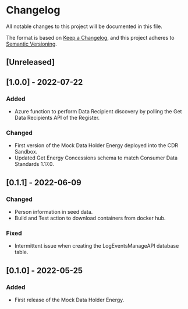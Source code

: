 # Changelog
All notable changes to this project will be documented in this file.

The format is based on [Keep a Changelog](https://keepachangelog.com/en/1.0.0/),
and this project adheres to [Semantic Versioning](https://semver.org/spec/v2.0.0.html).

## [Unreleased]

## [1.0.0] - 2022-07-22
### Added
- Azure function to perform Data Recipient discovery by polling the Get Data Recipients API of the Register.

### Changed
- First version of the Mock Data Holder Energy deployed into the CDR Sandbox.
- Updated Get Energy Concessions schema to match Consumer Data Standards 1.17.0.

## [0.1.1] - 2022-06-09
### Changed
- Person information in seed data.
- Build and Test action to download containers from docker hub.

### Fixed
- Intermittent issue when creating the LogEventsManageAPI database table.

## [0.1.0] - 2022-05-25

### Added
- First release of the Mock Data Holder Energy.

